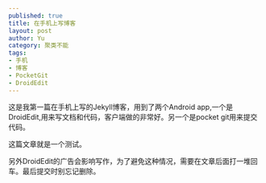 ```yaml
--- 
published: true
title: 在手机上写博客
layout: post
author: Yu
category: 聚类不能
tags:
- 手机
- 博客
- PocketGit
- DroidEdit
---
```


这是我第一篇在手机上写的Jekyll博客，用到了两个Android app,一个是DroidEdit,用来写文档和代码，客户端做的非常好。另一个是pocket git用来提交代码。

这篇文章就是一个测试。

另外DroidEdit的广告会影响写作，为了避免这种情况，需要在文章后面打一堆回车。最后提交时别忘记删除。